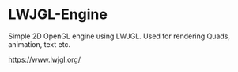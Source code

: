# LWJGL-Engine
Simple 2D OpenGL engine using LWJGL. Used for rendering Quads, animation, text etc. 

https://www.lwjgl.org/